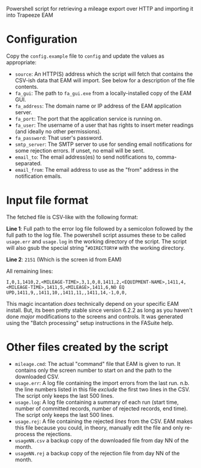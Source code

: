 Powershell script for retrieving a mileage export over HTTP and importing it
into Trapeeze EAM

# Configuration

Copy the `config.example` file to `config` and update the values as
appropriate:

* `source`: An HTTP(S) address which the script will fetch that contains
  the CSV-ish data that EAM will import. See below for a description of the
  file contents.
* `fa_gui`: The path to `fa_gui.exe` from a locally-installed copy of the
  EAM GUI.
* `fa_address`: The domain name or IP address of the EAM application server.
* `fa_port`: The port that the application service is running on.
* `fa_user`: The username of a user that has rights to insert meter readings
  (and ideally no other permissions).
* `fa_password`: That user's password.
* `smtp_server`: The SMTP server to use for sending email notifications for
  some rejection errors. If unset, no email will be sent.
* `email_to`: The email address(es) to send notifications to, comma-separated.
* `email_from`: The email address to use as the "from" address in the
  notification emails.

# Input file format

The fetched file is CSV-like with the following format:

**Line 1**: Full path to the error log file followed by a semicolon followed by
the full path to the log file. The powershell script assumes these to be called
`usage.err` and `usage.log` in the working directory of the script. The script
will also gsub the special string "`#DIRECTORY#` with the working directory.

**Line 2**: `2151` (Which is the screen id from EAM)

All remaining lines:

```
I,0,1,1410,2,<MILEAGE-TIME>,3,1,0,8,1411,2,<EQUIPMENT-NAME>,1411,4,<MILEAGE-TIME>,1411,5,<MILEAGE>,1411,6,NO EQ UPD,1411,9,,1411,10,,1411,11,,1411,14,-1,0,0,
```

This magic incantation _does_ technically depend on your specific EAM install.
But, its been pretty stable since version 6.2.2 as long as you haven't done
_major_ modifications to the screens and controls. It was generated using the
"Batch processing" setup instructions in the FASuite help.

# Other files created by the script

* `mileage.cmd`: The actual "command" file that EAM is given to run. It contains
  only the screen number to start on and the path to the downloaded CSV.
* `usage.err`: A log file containing the import errors from the last run. n.b.
  the line numbers listed in this file _exclude_ the first two lines in the CSV.
  The script only keeps the last 500 lines.
* `usage.log`: A log file containing a summary of each run (start time, number
  of committed records, number of rejected records, end time). The script only
  keeps the last 500 lines.
* `usage.rej`: A file containing the rejected _lines_ from the CSV. EAM makes
  this file because you could, in theory, manually edit the file and only
  re-process the rejections.
* `usageNN.csv` a backup copy of the downloaded file from day NN of the month.
* `usageNN.rej` a backup copy of the rejection file from day NN of the month.
